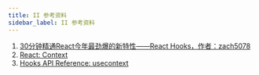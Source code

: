 ```yaml
---
title: II 参考资料
sidebar_label: II 参考资料
---
```


1. [30分钟精通React今年最劲爆的新特性——React Hooks，作者：zach5078](https://segmentfault.com/a/1190000016950339)
1. [React: Context](https://reactjs.org/docs/context.html)
1. [Hooks API Reference: usecontext](https://reactjs.org/docs/hooks-reference.html#usecontext)
